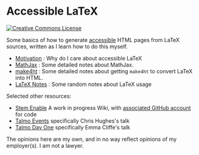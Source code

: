 # Accessible LaTeX

<a rel="license" href="http://creativecommons.org/licenses/by-sa/4.0/"><img alt="Creative Commons License" style="border-width:0" src="https://i.creativecommons.org/l/by-sa/4.0/80x15.png" /></a>

Some basics of how to generate [accessible]() HTML pages from LaTeX sources, written as I learn how to do this myself.

- [Motivation](motivation.md) : Why do I care about accessible LaTeX
- [MathJax](mathjax.md) : Some detailed notes about MathJax.
- [make4ht](make4ht.md) : Some detailed notes about getting `make4ht` to convert LaTeX into HTML.
- [LaTeX Notes](latex.md) : Some random notes about LaTeX usage



Selected other resources:

- [Stem Enable](http://stemenable.s805.sureserver.com/Welcome_to_STEM_Enable) A work in progress Wiki, with [associated GitHub account](https://github.com/stem-enable) for code
- [Talmo Events](http://talmo.uk/events.html) specifically Chris Hughes's talk
- [Talmo Day One](http://talmo.uk/dayone.html) specifically Emma Cliffe's talk


The opinions here are my own, and in no way reflect opinions of my employer(s).  I am not a lawyer.
